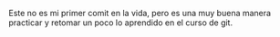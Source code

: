 Este no es mi primer comit en la vida, pero es una muy buena manera 
practicar y retomar un poco lo aprendido en el curso de git.
